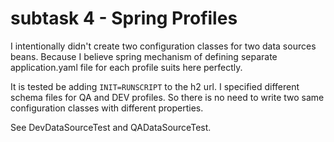 # subtask 4 - Spring Profiles

I intentionally didn't create two configuration classes for two data sources beans. Because I believe spring mechanism 
of defining separate application.yaml file for each profile suits here perfectly.

It is tested be adding `INIT=RUNSCRIPT` to the h2 url. I specified different schema files for QA and DEV profiles. So
there is no need to write two same configuration classes with different properties.

See DevDataSourceTest and QADataSourceTest.